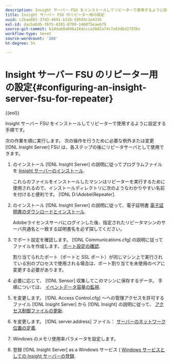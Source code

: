 ```yaml
---
description: Insight サーバー FSU をインストールしてリピーターで使用するように設定する手順です。
title: Insight サーバー FSU のリピーター用の設定
uuid: c2bae862-37d3-4841-b31b-59593c1e4316
exl-id: dacbabd5-f6f5-4201-8709-146075eae679
source-git-commit: b1dda69a606a16dccca30d2a74c7e63dbd27936c
workflow-type: tm+mt
source-wordcount: '268'
ht-degree: 5%

---
```


# Insight サーバー FSU のリピーター用の設定{#configuring-an-insight-server-fsu-for-repeater}

{{eol}}

Insight サーバー FSU をインストールしてリピーターで使用するように設定する手順です。

次の作業を順に実行します。 次の操作を行うために必要な例外または変更 [!DNL Insight Server] FSU は、各ステップの後にリピータサーバとして使用できます。

1. のインストール [!DNL Insight Server] の説明に従ってプログラムファイルを [Insight サーバーのインストール](../../../../home/c-inst-svr/c-install-ins-svr/c-install-ins-svr.md#concept-1c796b4ca427474f99ec6ba34d8254cd).

   これらのファイルをインストールしたマシンはリピーターを実行するために使用されるので、インストールディレクトリに次のようなわかりやすい名前を付けると便利です。 [!DNL D:\Adobe\Repeater].

1. のインストール [!DNL Insight Server] の説明に従って、電子証明書 [電子証明書のダウンロードとインストール](../../../../home/c-inst-svr/c-install-ins-svr/t-install-proc-inst-svr-dpu/c-dnld-dgtl-cert/c-dnld-dgtl-cert.md#concept-4f79c240492f4e52b6375b4b3bbefa17).

   Adobeライセンスサーバにログインした後、指定されたリピータマシンのサーバ共通名と一致する証明書名を必ず探してください。

1. でポート設定を確認します。 [!DNL Communications.cfg] の説明に従ってファイルを作成します。 [ポート設定の確認](../../../../home/c-inst-svr/c-install-ins-svr/t-install-proc-inst-svr-dpu/t-chk-pt-stgs.md#task-a91191b0a19e4437aa535a27c734ae64).

   割り当てられたポート（ポートと SSL ポート）が同じマシン上で実行されている別のプロセスで使用される場合は、ポート割り当てを未使用のペアに変更する必要があります。

1. 必要に応じて、 [!DNL Sensor] 収集してこのマシンに保存するデータ。 手順については、 [イベントデータ容量の監視](../../../../home/c-inst-svr/c-admin-inst-svr/c-mntr-disk-spc/t-mntr-evt-data-spc.md#task-a54d4bd16b96437f943cd09e5d848440).
1. を変更します。 [!DNL Access Control.cfg] ～への管理アクセスを許可するファイル [!DNL Insight Server] から [!DNL Insight] の説明に従って、 [アクセス制御ファイルの更新](../../../../home/c-inst-svr/c-install-ins-svr/t-install-proc-inst-svr-dpu/c-updt-accss-ctrl-file.md#concept-fb9aa0c0e0664c018528f56d01c4808d).
1. を変更します。 [!DNL server.address] ファイル： [サーバーのネットワーク位置の定義](../../../../home/c-inst-svr/c-install-ins-svr/t-install-proc-inst-svr-dpu/c-svrs-ntwk-loc/c-svrs-ntwk-loc.md#concept-87dd2aa3448c415ca1285bc445a8c649).
1. Windows のメモリ使用率パラメータを設定します。
1. 登録 [!DNL Insight Server] as a Windows サービス ( [Windows サービスとしての Insight サーバーの登録](../../../../home/c-inst-svr/c-install-ins-svr/t-install-proc-inst-svr-dpu/c-reg-wdws-svc.md#concept-f2c7aa891d544a2595aa01d0d796a540).
